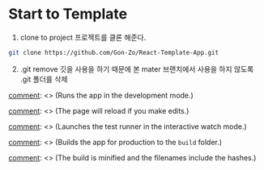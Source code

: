 # Start to Template 

1. clone to project 
프로젝트를 클론 해준다.
```bash
git clone https://github.com/Gon-Zo/React-Template-App.git
```
2. .git remove
깃을 사용을 하기 때문에 본 mater 브랜치에서 사용을 하지 않도록 .git 폴더를 삭제


[comment]: <> (# Getting Started with Create React App)

[comment]: <> (This project was bootstrapped with [Create React App]&#40;https://github.com/facebook/create-react-app&#41;.)

[comment]: <> (## Available Scripts)

[comment]: <> (In the project directory, you can run:)

[comment]: <> (### `npm start`)

[comment]: <> (Runs the app in the development mode.\)

[comment]: <> (Open [http://localhost:3000]&#40;http://localhost:3000&#41; to view it in the browser.)

[comment]: <> (The page will reload if you make edits.\)

[comment]: <> (You will also see any lint errors in the console.)

[comment]: <> (### `npm test`)

[comment]: <> (Launches the test runner in the interactive watch mode.\)

[comment]: <> (See the section about [running tests]&#40;https://facebook.github.io/create-react-app/docs/running-tests&#41; for more information.)

[comment]: <> (### `npm run build`)

[comment]: <> (Builds the app for production to the `build` folder.\)

[comment]: <> (It correctly bundles React in production mode and optimizes the build for the best performance.)

[comment]: <> (The build is minified and the filenames include the hashes.\)

[comment]: <> (Your app is ready to be deployed!)

[comment]: <> (See the section about [deployment]&#40;https://facebook.github.io/create-react-app/docs/deployment&#41; for more information.)

[comment]: <> (### `npm run eject`)

[comment]: <> (**Note: this is a one-way operation. Once you `eject`, you can’t go back!**)

[comment]: <> (If you aren’t satisfied with the build tool and configuration choices, you can `eject` at any time. This command will remove the single build dependency from your project.)

[comment]: <> (Instead, it will copy all the configuration files and the transitive dependencies &#40;webpack, Babel, ESLint, etc&#41; right into your project so you have full control over them. All of the commands except `eject` will still work, but they will point to the copied scripts so you can tweak them. At this point you’re on your own.)

[comment]: <> (You don’t have to ever use `eject`. The curated feature set is suitable for small and middle deployments, and you shouldn’t feel obligated to use this feature. However we understand that this tool wouldn’t be useful if you couldn’t customize it when you are ready for it.)

[comment]: <> (## Learn More)

[comment]: <> (You can learn more in the [Create React App documentation]&#40;https://facebook.github.io/create-react-app/docs/getting-started&#41;.)

[comment]: <> (To learn React, check out the [React documentation]&#40;https://reactjs.org/&#41;.)
